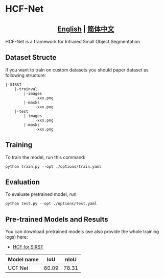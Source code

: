 
# HCF-Net
## <div align="center"><b><a href="README.md">English</a> | <a href="README_CN.md">简体中文</a></b></div>
HCF-Net is a framework for Infrared Small Object Segmentation
## Dataset Structe
If you want to train on custom datasets you should paper dataset as following structure:
```
|-SIRST
    |-trainval
        |-images
            |-xxx.png
        |-masks
            |-xxx.png
    |-test
        |-images
            |-xxx.png
        |-masks
            |-xxx.png
```
## Training

To train the model, run this command:

```train
python train.py --opt ./options/train.yaml
```
## Evaluation


To evaluate pretrained model, run:

```eval
python test.py --opt ./options/test.yaml
```
## Pre-trained Models and Results

You can download pretrained models (we also provide the whole training logs) here:

- [HCF for SIRST](https://drive.google.com/drive/folders/1KljHLQjJVdMmaZXnkf1dtajtD8D28n7T?usp=drive_link)


| Model name | IoU   | nIoU  |
|------------|-------|-------|
| UCF Net    | 80.09 | 78.31 |
